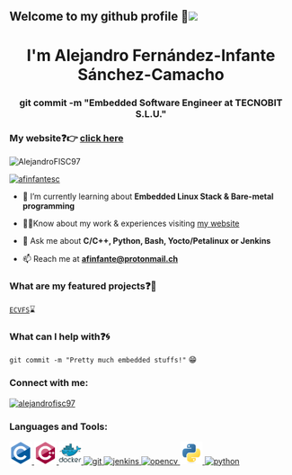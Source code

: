 ## Welcome to my github profile :eyes:<img src="https://raw.githubusercontent.com/iampavangandhi/iampavangandhi/master/gifs/Hi.gif" width="30px">

<h1 align="center">I'm Alejandro Fernández-Infante Sánchez-Camacho</h1>
<h3 align="center">git commit -m "Embedded Software Engineer at TECNOBIT S.L.U."</h3>

### My website:question::point_right: [click here](https://alejandrofisc97.github.io/)

<p align="left"> <img src="https://komarev.com/ghpvc/?username=AlejandroFISC97&label=Profile%20views&color=0e75b6&style=flat" alt="AlejandroFISC97" /> </p>

<p align="left"> <a href="https://twitter.com/afinfantesc" target="blank"><img src="https://img.shields.io/twitter/follow/afinfantesc?logo=twitter&style=for-the-badge" alt="afinfantesc" /></a> </p>

- 🌱 I’m currently learning about **Embedded Linux Stack & Bare-metal programming**

- 👨‍💻Know about my work & experiences visiting [my website](https://alejandrofisc97.github.io/)

- 💬 Ask me about **C/C++, Python, Bash, Yocto/Petalinux or Jenkins**

- 📫 Reach me at **afinfante@protonmail.ch**

### What are my featured projects:question::rocket:
<code>[ECVFS](https://github.com/AlejandroFISC97/ECVFS)</code>:hourglass:

### What can I help with:question::cyclone:
<code>git commit -m "Pretty much embedded stuffs!"</code> :grin:

<h3 align="left">Connect with me:</h3>
<p align="left">
<a href="https://linkedin.com/in/alejandrofisc97" target="blank"><img align="center" src="https://cdn.jsdelivr.net/npm/simple-icons@3.0.1/icons/linkedin.svg" alt="alejandrofisc97" height="30" width="40" /></a>
</p>

<h3 align="left">Languages and Tools:</h3>
<p align="left"> <a href="https://getbootstrap.com" target="_blank"> <a href="https://www.cprogramming.com/" target="_blank"> <img src="https://raw.githubusercontent.com/devicons/devicon/master/icons/c/c-original.svg" alt="c" width="40" height="40"/> </a> <a href="https://en.cppreference.com/w/" target="_blank"> <img src="https://raw.githubusercontent.com/devicons/devicon/master/icons/cplusplus/cplusplus-original.svg" alt="cplusplus" width="40" height="40"/> </a> <a href="https://www.docker.com/" target="_blank"> <img src="https://raw.githubusercontent.com/devicons/devicon/master/icons/docker/docker-original-wordmark.svg" alt="docker" width="40" height="40"/> </a> <a href="https://git-scm.com/" target="_blank"> <img src="https://www.vectorlogo.zone/logos/git-scm/git-scm-icon.svg" alt="git" width="40" height="40"/> </a> <a href="https://www.jenkins.io" target="_blank"> <img src="https://www.vectorlogo.zone/logos/jenkins/jenkins-icon.svg" alt="jenkins" width="40" height="40"/> </a> <a href="https://opencv.org/" target="_blank"> <img src="https://www.vectorlogo.zone/logos/opencv/opencv-icon.svg" alt="opencv" width="40" height="40"/> </a> <a href="https://www.python.org" target="_blank"> <img src="https://raw.githubusercontent.com/devicons/devicon/master/icons/python/python-original.svg" alt="python" width="40" height="40"/> </a> <a href="https://www.gnu.org/software/bash/manual/bash.html" target="_blank"> <img src="https://www.vectorlogo.zone/logos/gnu_bash/gnu_bash-icon.svg" alt="python" width="40" height="40"/> </a> </p>



